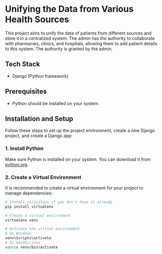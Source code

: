 # Unifying the Data from Various Health Sources

This project aims to unify the data of patients from different sources and store it in a centralized system. The admin has the authority to collaborate with pharmacies, clinics, and hospitals, allowing them to add patient details to this system. The authority is granted by the admin.

## Tech Stack

- Django (Python framework)

## Prerequisites

- Python should be installed on your system.

## Installation and Setup

Follow these steps to set up the project environment, create a new Django project, and create a Django app:

### 1. Install Python

Make sure Python is installed on your system. You can download it from [python.org](https://www.python.org/downloads/).

### 2. Create a Virtual Environment

It is recommended to create a virtual environment for your project to manage dependencies:

```bash
# Install virtualenv if you don't have it already
pip install virtualenv

# Create a virtual environment
virtualenv venv

# Activate the virtual environment
# On Windows
venv\Scripts\activate
# On macOS/Linux
source venv/bin/activate

